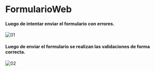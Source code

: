 # FormularioWeb

#### Luego de intentar enviar el formulario con errores.
![01](https://user-images.githubusercontent.com/80583829/173771484-74330e07-3c26-405d-aedf-b924eaaab623.jpg)

#### Luego de enviar el formulario se realizan las validaciones de forma correcta.
![02](https://user-images.githubusercontent.com/80583829/173771814-955bc5ff-8396-4817-b2c7-234e86f71154.jpg)
